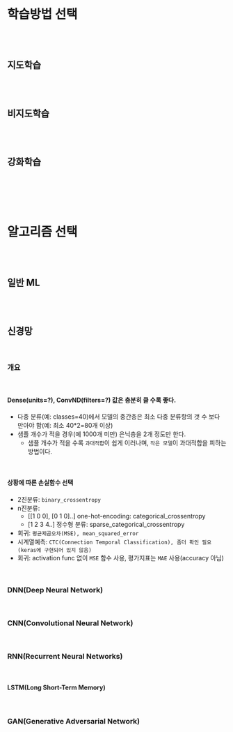 # 학습방법 선택

<br/><br/>

## 지도학습

<br/><br/>

## 비지도학습

<br/><br/>

## 강화학습

<br/><br/><br/><br/>



# 알고리즘 선택

<br/><br/>

## 일반 ML

<br/><br/>

## 신경망 

<br/>

### 개요

<br/>

#### Dense(units=?), ConvND(filters=?) 값은 충분히 클 수록 좋다.
* 다중 분류(예: classes=40)에서 모델의 중간층은 최소 다중 분류항의 갯 수 보다 만아야 함(예: 최소 40*2=80개 이상)
* 샘플 개수가 적을 경우(예 1000개 미만) 은닉층을 2개 정도만 한다.
  * 샘플 개수가 적을 수록 `과대적합`이 쉽게 이러나며, `작은 모델`이 과대적합을 피하는 방법이다.

<br/>

#### 상황에 따른 손실함수 선택
* 2진분류: `binary_crossentropy`
* n진분류: 
  * [[1 0 0], [0 1 0]..] one-hot-encoding: categorical_crossentropy
  * [1 2 3 4..] 정수형 분류: sparse_categorical_crossentropy
* 회귀: `평균제곱오차(MSE), mean_squared_error`
* 시계열예측: `CTC(Connection Temporal Classification), 좀더 확인 필요(keras에 구현되어 있지 않음)`
* 회귀: activation func 없이 `MSE` 함수 사용, 평가지표는 `MAE` 사용(accuracy 아님)

<br/>

### DNN(Deep Neural Network)
<br/>

### CNN(Convolutional Neural Network)
<br/>

### RNN(Recurrent Neural Networks)
<br/>

#### LSTM(Long Short-Term Memory)

<br/>

### GAN(Generative Adversarial Network)
<br/>